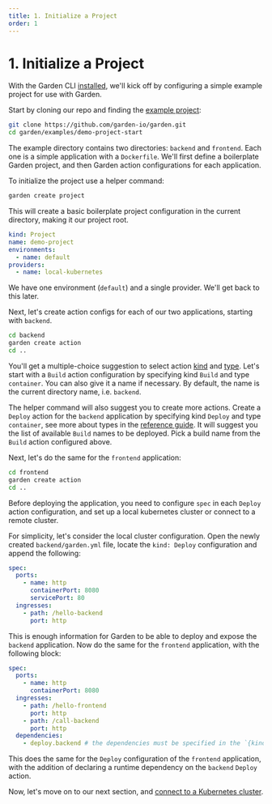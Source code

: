 ```yaml
---
title: 1. Initialize a Project
order: 1
---
```


# 1. Initialize a Project

With the Garden CLI [installed](../../basics/quickstart.md#step-1-install-garden), we'll kick off by configuring a
simple example project for use with Garden.

Start by cloning our repo and finding the [example project](../../../examples/demo-project-start):

```sh
git clone https://github.com/garden-io/garden.git
cd garden/examples/demo-project-start
```

The example directory contains two directories: `backend` and `frontend`. Each one is a simple application with
a `Dockerfile`. We'll first define a boilerplate Garden project, and then Garden action configurations for each
application.

To initialize the project use a helper command:

```sh
garden create project
```

This will create a basic boilerplate project configuration in the current directory, making it our project root.

```yaml
kind: Project
name: demo-project
environments:
  - name: default
providers:
  - name: local-kubernetes
```

We have one environment (`default`) and a single provider. We'll get back to this later.

[//]: # (TODO: `garden create action` is still under construction, update this section when the command is ready)
Next, let's create action configs for each of our two applications, starting with `backend`.

```sh
cd backend
garden create action
cd ..
```

You'll get a multiple-choice suggestion to select action [kind](../../using-garden/actions.md#action-kinds)
and [type](../../using-garden/actions.md#action-types). Let's start with a `Build` action configuration by specifying
kind `Build` and type `container`. You can also give it a name if necessary. By default, the name is the current
directory name, i.e. `backend`.

The helper command will also suggest you to create more actions. Create a `Deploy` action for the `backend` application
by specifying kind `Deploy` and type `container`, see more about types in
the [reference guide](../../reference/action-types/Deploy). It will suggest you the list of available `Build` names to
be deployed. Pick a build name from the `Build` action configured above.

Next, let's do the same for the `frontend` application:

```sh
cd frontend
garden create action
cd ..
```

Before deploying the application, you need to configure `spec` in each `Deploy` action configuration, and set up a local
kubernetes cluster or connect to a remote cluster.

For simplicity, let's consider the local cluster configuration. Open the newly
created `backend/garden.yml` file, locate the `kind: Deploy` configuration and append the following:

```yaml
spec:
  ports:
    - name: http
      containerPort: 8080
      servicePort: 80
  ingresses:
    - path: /hello-backend
      port: http
```

This is enough information for Garden to be able to deploy and expose the `backend` application. Now do the same for
the `frontend` application, with the following block:

```yaml
spec:
  ports:
    - name: http
      containerPort: 8080
  ingresses:
    - path: /hello-frontend
      port: http
    - path: /call-backend
      port: http
  dependencies:
    - deploy.backend # the dependencies must be specified in the `{kind}.{name}` format
```

This does the same for the `Deploy` configuration of the `frontend` application, with the addition of declaring a
runtime dependency on the `backend` `Deploy` action.

Now, let's move on to our next section, and [connect to a Kubernetes cluster](./2-connect-to-a-cluster.md).
